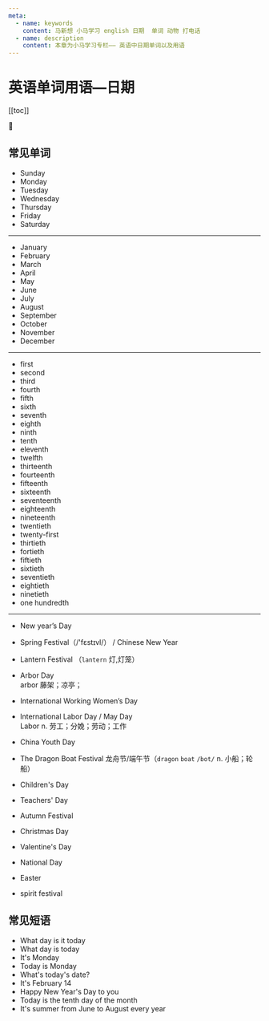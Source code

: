 ```yaml
---
meta:
  - name: keywords
    content: 马新想 小马学习 english 日期  单词 动物 打电话
  - name: description
    content: 本章为小马学习专栏—— 英语中日期单词以及用语
---
```


# 英语单词用语—日期

[[toc]]

:horse: 

<div>
<EnTool />



## 常见单词

- <En read="/ˈsʌndei/" msg="星期日, 星期天, 礼拜天">Sunday</En>
- <En read="/ˈmʌndi/" msg="星期一">Monday</En>
- <En read="/ˈtuzdi/" msg="星期二">Tuesday</En>
- <En read="/'wɛnzdɪ/" msg="星期三">Wednesday</En>
- <En read="/'θɝzdɪ/" msg="星期四">Thursday</En>
- <En read="/ˈfraɪdi/" msg="星期五">Friday</En>
- <En read="/ˈsætədi/" msg="星期六">Saturday</En>

---

- <En read="/ˈdʒænjuˌɛri/" msg="一月">January</En>
- <En read="/'fɛbrʊ'ɛri/" msg="二月">February</En>
- <En read="/mɑrtʃ/" msg="三月">March</En>
- <En read="/ˈeprəl/" msg="四月">April</En>
- <En read="/me/" msg="五月">May</En>
- <En read="/dʒun/" msg="六月；琼（女名）">June</En>
- <En read="/dʒʊˈlaɪ/" msg="七月">July</En>
- <En read="/ɔˈɡʌst/" msg="八月">August</En>
- <En read="/sɛp'tɛmbɚ/" msg="九月">September</En>
- <En read="/ɑk'tobɚ/" msg="十月">October</En>
- <En read="/no'vɛmbɚ/" msg="十一月">November</En>
- <En read="/dɪˈsɛmbɚ/" msg="十二月">December</En>

---

- <En read="/fɝst/" msg="n. 第一；开始；冠军 adv. 第一；首先；优先；宁愿 ">first</En>
- <En read="/'sɛkənd/" msg=" n. 第二名; 第二类">second</En> 
- <En read="/θɝd/" msg="n. 第三 adj. 第三的">third</En>  
- <En read="/fɔrθ/" msg="第四">fourth</En> 
- <En read="/fɪfθ/" msg="n. 第五；五分之一 adj. 第五的；五分之一的">fifth</En>
- <En read="/sɪksθ/" msg="n. 六分之一；">sixth</En> 
- <En read="/'sɛvənθ/" msg="n. 第七；七分之一">seventh</En>
- <En read="/etθ/" msg="adj. 第八的； 八分之一的">eighth</En> 
- <En read="/naɪnθ/" msg="adj. 第九的；九分之一的">ninth</En>  
- <En read="/tɛnθ/" msg="adj. 第十的,第十个的 ">tenth</En> 
- <En read="/ɪˈlɛvənθ/" msg="adj. 十一分之一的；第十一的">eleventh</En> 
- <En read="/twɛlfθ/" msg="adj. 第十二的,第十二个的">twelfth</En>
- <En read="/'θɝtinθ/" msg="adj. 十三的;十三个的">thirteenth</En> 
- <En read="/fɔrˈtinθ/" msg="adj. 第十四的；第十四个的;">fourteenth</En> 
- <En read="/ˌfɪf'tin/" msg="adj. 十五的">fifteenth</En> 
- <En read="/'sɪks'tinθ/" msg="adj. 第十六的,第十六个的">sixteenth</En>
- <En read="/ˌsɛvn'tinθ/" msg="n. 十七，十七个; ">seventeenth</En> 
- <En read="/'e'tinθ/" msg="adj. 第十八的，第十八个的；">eighteenth</En> 
- <En read="/'naɪn'tinθ/" msg="adj. 第十九的；十九分之一的;">nineteenth</En> 
- <En read="/'twɛntɪɪθ/" msg="adj. 第二十的,第二十个的">twentieth</En>   
- <En read="/'twɛntɪɪθ/" msg="第二十一">twenty-first</En> 
- <En read="/'θɝtɪɪθ/" msg="adj. 第三十个的；">thirtieth</En>    
- <En read="/ˈfɔrtiɪθ/" msg="adj. 四十分之一的；第四十的">fortieth</En>    
- <En read="/'fɪftɪɪθ/" msg="adj. 第五十的；五十分之一的">fiftieth</En>  
- <En read="/'sɪkstɪɪθ/" msg="第六十(个)">sixtieth</En> 
- <En read="/'sɛvntɪɪθ/" msg="adj. 第七十的；">seventieth</En>  
- <En read="/'etɪɪθ/" msg=" adj. 第八十的；八十分之一的;">eightieth</En>  
- <En read="/'naɪntɪɪθ/" msg="adj. 第九十的；九十分之一的;">ninetieth</En> 
- <En read="/'hʌndrədθ/" msg="第100个 百分之一">one hundredth</En>  

--- 

- <En  msg="元且(1月1日)">New year’s Day</En> 
- <En  msg="春节">Spring Festival（/'fɛstɪvl/） / Chinese New Year </En> 
- <En  msg="元宵节">Lantern Festival</En> （`lantern`  灯,灯笼）
- <En  msg="植树节">Arbor Day</En>  
arbor <Badge text="/'ɑrbɚ/" />  藤架；凉亭；
- <En  msg="国际劳动妇女节">International Working Women’s Day</En> 
- <En  read="/'lebɚ/" msg="五一国际劳动节">lnternational Labor Day / May Day</En>  
Labor <Badge text="/'lebɚ/" />  n. 劳工；分娩；劳动；工作
- <En  msg="中国青年节">China Youth Day</En> 
- <En  msg="龙；凶暴的人，凶恶的人；严厉而有警觉性的女人">The Dragon Boat Festival</En> 
龙舟节/端午节（`dragon` <Badge text="/'dræɡən/" />   `boat` `/bot/` n. 小船；轮船）

- <En  msg="儿童节">Children's Day</En> 
- <En  msg="教师节">Teachers' Day</En> 
- <En  msg="中秋节">Autumn Festival</En> 
- <En  msg="圣诞节">Christmas Day</En> 
- <En  read="/'væləntaɪn/" msg="情人节">Valentine's Day</En> 
- <En  msg="国庆节；">National Day</En> 
- <En  read="/'i:stə/ " msg="复活节">Easter</En> 
- <En  read="/'spɪrɪt/" msg="中元节；鬼节；">spirit festival</En>   

## 常见短语

- <En  msg="今天是星期几" :enType="2">What day is it today</En>
- <En  msg="今天是星期几" :enType="2">What day is today</En>
- <En  msg="今天星期一" :enType="2">It's Monday</En>
- <En  msg="今天星期一" :enType="2">Today is Monday</En>
- <En  msg="今天几月几日" :enType="2">What's today's date?</En>
- <En  msg="今天2月14" :enType="2">It's February 14</En>
- <En  msg="祝你新年快乐" :enType="2">Happy New Year's Day to you</En>
- <En  msg="今天是每月的第十天" :enType="2">Today is the tenth day of the month</En>
- <En  msg="每年六月到八月是夏天" :enType="2">It's summer from June to August every year</En>




</div>